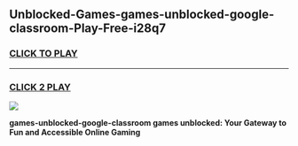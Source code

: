 
## Unblocked-Games-games-unblocked-google-classroom-Play-Free-i28q7
<h3>
<a href="https://premium76.site?title=games-unblocked-google-classroom&ref=21A">CLICK TO PLAY</a></h3>
<hr>

<h3>
<a href="https://premium76.site?title=games-unblocked-google-classroom&ref=21A">CLICK 2 PLAY</a>
  
</h3>

<a href="https://premium76.site?title=games-unblocked-google-classroom&ref=21A"><img src="https://clearcache.store/games.png"></a>


**games-unblocked-google-classroom games unblocked: Your Gateway to Fun and Accessible Online Gaming**
